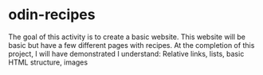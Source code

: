 # odin-recipes
The goal of this activity is to create a basic website.
This website will be basic but have a few different pages with recipes.
At the completion of this project, I will have demonstrated I understand:
Relative links, lists, basic HTML structure, images